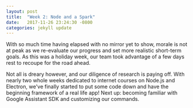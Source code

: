 ```yaml
---
layout: post
title:  "Week 2: Node and a Spark"
date:   2017-11-26 23:24:30 -0800
categories: jekyll update
---
```


With so much time having elapsed with no mirror yet to show, morale is not at peak as we re-evaluate our progress and set more realistic short-term goals. As this was a holiday week, our team took advantage of a few days rest to recoupe for the road ahead. 

Not all is dreary however, and our diligence of research is paying off. With nearly two whole weeks dedicated to internet courses on Node.js and Electron, we've finally started to put some code down and have the beginning framework of a real life app! Next up: becoming familiar with Google Assistant SDK and customizing our commands.
